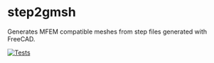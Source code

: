 # step2gmsh

Generates MFEM compatible meshes from step files generated with FreeCAD.

[![Tests](https://github.com/lmdiazangulo/step2gmsh/actions/workflows/tests.yml/badge.svg)](https://github.com/lmdiazangulo/step2gmsh/actions/workflows/tests.yml)